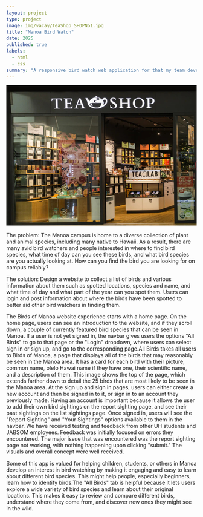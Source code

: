 ```yaml
---
layout: project
type: project
image: img/vacay/TeaShop_SHOPNo1.jpg
title: "Manoa Bird Watch"
date: 2025
published: true
labels:
  - html
  - css
summary: "A responsive bird watch web application for that my team developed in ICS Course."
---
```


<img class="img-fluid" src="../img/vacay/TeaShop_SHOPNo1.jpg">

The problem: The Manoa campus is home to a diverse collection of plant and animal species, including many native to Hawaii. As a result, there are many avid bird watchers and people interested in where to find bird species, what time of day can you see these birds, and what bird species are you actually looking at. How can you find the bird you are looking for on campus reliably?

The solution: Design a website to collect a list of birds and various information about them such as spotted locations, species and name, and what time of day and what part of the year can you spot them. Users can login and post information about where the birds have been spotted to better aid other bird watchers in finding them.

The Birds of Manoa website experience starts with a home page. On the home page, users can see an introduction to the website, and if they scroll down, a couple of currently featured bird species that can be seen in Manoa. If a user is not yet signed in, the navbar gives users the options "All Birds" to go to that page or the "Login" dropdown, where users can select sign in or sign up, and go to the corresponding page.All Birds takes all users to Birds of Manoa, a page that displays all of the birds that may reasonably be seen in the Manoa area. It has a card for each bird with their picture, common name, olelo Hawai name if they have one, their scientific name, and a description of them. This image shows the top of the page, which extends farther down to detail the 25 birds that are most likely to be seen in the Manoa area.
At the sign up and sign in pages, users can either create a new account and then be signed in to it, or sign in to an account they previously made. Having an account is important because it allows the user to add their own bird sightings on the report sighting page, and see their past sightings on the list sightings page. Once signed in, users will see the "Report Sighting" and "Your Sightings" options available to them in the navbar.
We have received testing and feedback from other UH students and JABSOM employees. Feedback was initially focused on errors they encountered. The major issue that was encountered was the report sighting page not working, with nothing happening upon clicking "submit." The visuals and overall concept were well received.

Some of this app is valued for helping children, students, or others in Manoa develop an interest in bird watching by making it engaging and easy to learn about different bird species. This might help people, especially beginners, learn how to identify birds.The "All Birds" tab is helpful because it lets users explore a wide variety of bird species and learn about their original locations. This makes it easy to review and compare different birds, understand where they come from, and discover new ones they might see in the wild.
